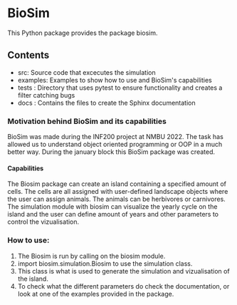 # BioSim

This Python package provides the package biosim.

## Contents

- src: Source code that excecutes the simulation
- examples: Examples to show how to use and BioSim's capabilities
- tests : Directory that uses pytest to ensure functionality and creates a filter catching bugs
- docs : Contains the files to create the Sphinx documentation


### Motivation behind BioSim and its capabilities

BioSim was made during the INF200 project at NMBU 2022.
The task has allowed us to understand object oriented programming or OOP in
a much better way. During the january block this BioSim package was created.

#### Capabilities 

The Biosim package can create an island containing a specified amount of cells.
The cells are all assigned with user-defined landscape objects where the user can 
assign animals. The animals can be herbivores or carnivores. The simulation module with
biosim can visualize the yearly cycle on the island and the user can define amount of years
and other parameters to control the vizualisation.

### How to use:

1. The Biosim is run by calling on the biosim module.
2. import biosim.simulation.Biosim to use the simulation class.
3. This class is what is used to generate the simulation and vizualisation of the island.
4. To check what the different parameters do check the documentation, or look at one of the 
    examples provided in the package.


